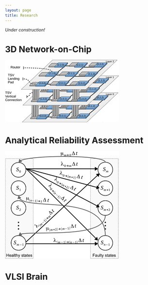 ```yaml
---
layout: page
title: Research
---
```

_Under construction!_
# 3D Network-on-Chip
<img src="/assets/img/3D-NoC.png" alt="Drawing" />

# Analytical Reliability Assessment

<img src="/assets/img/Markov.png" alt="Drawing" />


# VLSI Brain
